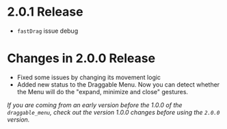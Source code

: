 # 2.0.1 Release
- `fastDrag` issue debug

# Changes in 2.0.0 Release
- Fixed some issues by changing its movement logic
- Added new status to the Draggable Menu. Now you can detect whether the Menu will do the "expand, minimize and close" gestures.

*If you are coming from an early version before the 1.0.0 of the `draggable_menu`, check out the version 1.0.0 changes before using the `2.0.0` version.*